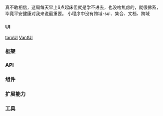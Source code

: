 真不敢相信，这周每天早上6点起床但就是学不进去，也没啥焦虑的，就很佛系，毕竟平安健康对我来说最重要。
小程序中没有跨域-sql、集合、文档、跨域
### UI
[taroUI](https://github.com/NervJS/taro-ui)
[VantUI](https://vant-contrib.gitee.io/vant-weapp/#/home)
### 框架
### API
### 组件
### 扩展能力
### 工具
